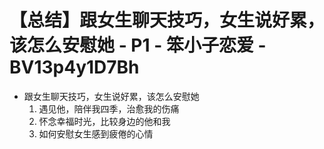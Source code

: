 # 【总结】跟女生聊天技巧，女生说好累，该怎么安慰她 - P1 - 笨小子恋爱 - BV13p4y1D7Bh

-   跟女生聊天技巧，女生说好累，该怎么安慰她
    1.  遇见他，陪伴我四季，治愈我的伤痛
    2.  怀念幸福时光，比较身边的他和我
    3.  如何安慰女生感到疲倦的心情